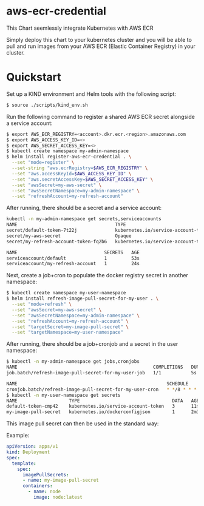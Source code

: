 # aws-ecr-credential

This Chart seemlessly integrate Kubernetes with AWS ECR

Simply deploy this chart to your kubernetes cluster and you will be able to pull and run images from your AWS ECR (Elastic Container Registry) in your cluster.

# Quickstart

Set up a KIND environment and Helm tools with the following script:

```sh
$ source ./scripts/kind_env.sh
```

Run the following command to register a shared AWS ECR secret alongside a service account:

```sh
$ export AWS_ECR_REGISTRY=<account>.dkr.ecr.<region>.amazonaws.com
$ export AWS_ACCESS_KEY_ID=<>
$ export AWS_SECRET_ACCESS_KEY=<>
$ kubectl create namespace my-admin-namespace
$ helm install register-aws-ecr-credential . \
  --set "mode=register" \
  --set-string "aws.ecrRegistry=$AWS_ECR_REGISTRY" \
  --set "aws.accessKeyId=$AWS_ACCESS_KEY_ID" \
  --set "aws.secretAccessKey=$AWS_SECRET_ACCESS_KEY" \
  --set "awsSecret=my-aws-secret" \
  --set "awsSecretNamespace=my-admin-namespace" \
  --set "refreshAccount=my-refresh-account"
```

After running, there should be a secret and a service account:
```sh
kubectl -n my-admin-namespace get secrets,serviceaccounts
NAME                                    TYPE                                  DATA   AGE
secret/default-token-7t22j              kubernetes.io/service-account-token   3      53s
secret/my-aws-secret                    Opaque                                3      24s
secret/my-refresh-account-token-fq2b6   kubernetes.io/service-account-token   3      24s

NAME                                SECRETS   AGE
serviceaccount/default              1         53s
serviceaccount/my-refresh-account   1         24s
```

Next, create a job+cron to populate the docker registry secret in another namespace:

```sh
$ kubectl create namespace my-user-namespace
$ helm install refresh-image-pull-secret-for-my-user . \
  --set "mode=refresh" \
  --set "awsSecret=my-aws-secret" \
  --set "awsSecretNamespace=my-admin-namespace" \
  --set "refreshAccount=my-refresh-account" \
  --set "targetSecret=my-image-pull-secret" \
  --set "targetNamespace=my-user-namespace"
```

After running, there should be a job+cronjob and a secret in the user namespace:
```sh
$ kubectl -n my-admin-namespace get jobs,cronjobs
NAME                                                  COMPLETIONS   DURATION   AGE
job.batch/refresh-image-pull-secret-for-my-user-job   1/1           5s         39s

NAME                                                       SCHEDULE      SUSPEND   ACTIVE   LAST SCHEDULE   AGE
cronjob.batch/refresh-image-pull-secret-for-my-user-cron   * */8 * * *   False     0        <none>          39s
$ kubectl -n my-user-namespace get secrets
NAME                   TYPE                                  DATA   AGE
default-token-cmp42    kubernetes.io/service-account-token   3      11m
my-image-pull-secret   kubernetes.io/dockerconfigjson        1      2m34s
```

This image pull secret can then be used in the standard way:

Example:
```yaml
apiVersion: apps/v1
kind: Deployment
spec:
  template:
    spec:
      imagePullSecrets:
      - name: my-image-pull-secret
      containers:
        - name: node
          image: node:latest
```
